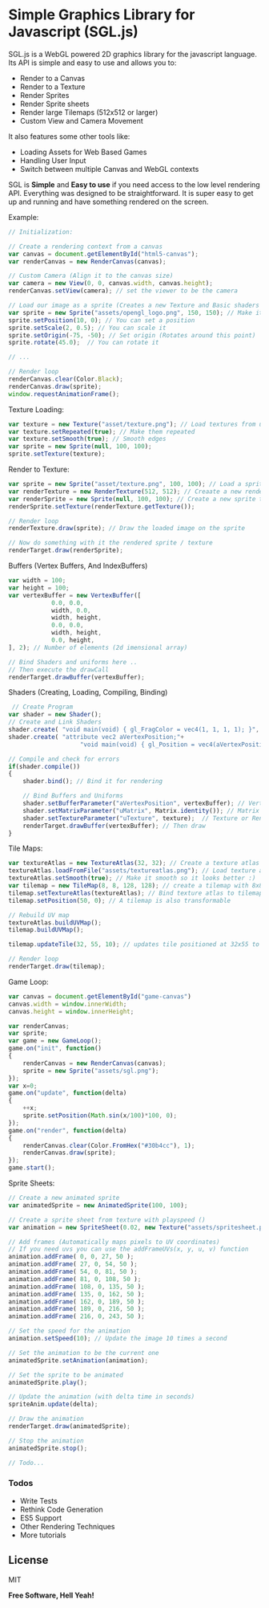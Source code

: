 # Simple Graphics Library for Javascript (SGL.js)

SGL.js is a  WebGL powered 2D graphics library for the javascript language. Its API is simple and easy to use and allows you to:
  - Render to a Canvas
  - Render to a Texture
  - Render Sprites
  - Render Sprite sheets
  - Render large Tilemaps (512x512 or larger)
  - Custom View and Camera Movement

It also features some other tools like:
  - Loading Assets for Web Based Games
  - Handling User Input
  - Switch between multiple Canvas and WebGL contexts


SGL is **Simple** and **Easy to use** if you need access to the low level rendering API. Everything was designed to be straightforward.
It is super easy to get up and running and have something rendered on the screen.

Example:
```javascript
// Initialization:

// Create a rendering context from a canvas
var canvas = document.getElementById("html5-canvas");
var renderCanvas = new RenderCanvas(canvas);

// Custom Camera (Align it to the canvas size)
var camera = new View(0, 0, canvas.width, canvas.height);
renderCanvas.setView(camera); // set the viewer to be the camera

// Load our image as a sprite (Creates a new Texture and Basic shaders in the background)
var sprite = new Sprite("assets/opengl_logo.png", 150, 150); // Make it 150x150px large
sprite.setPosition(10, 0); // You can set a position
sprite.setScale(2, 0.5); // You can scale it
sprite.setOrigin(-75, -50); // Set origin (Rotates around this point)
sprite.rotate(45.0);  // You can rotate it

// ...

// Render loop
renderCanvas.clear(Color.Black);
renderCanvas.draw(sprite);
window.requestAnimationFrame();
```

			
Texture Loading:
```javascript
var texture = new Texture("asset/texture.png"); // Load textures from url
var texture.setRepeated(true); // Make them repeated
var texture.setSmooth(true); // Smooth edges
var sprite = new Sprite(null, 100, 100);
sprite.setTexture(texture);
```

Render to Texture:
```javascript
var sprite = new Sprite("asset/texture.png", 100, 100); // Load a sprite from url
var renderTexture = new RenderTexture(512, 512); // Creaate a new render target texture (512x512px)
var renderSprite = new Sprite(null, 100, 100); // Create a new sprite that stores the rendered texture
renderSprite.setTexture(renderTexture.getTexture());

// Render loop
renderTexture.draw(sprite); // Draw the loaded image on the sprite

// Now do something with it the rendered sprite / texture
renderTarget.draw(renderSprite);
```

Buffers (Vertex Buffers, And IndexBuffers)
```javascript
var width = 100;
var height = 100;
var vertexBuffer = new VertexBuffer([
			0.0, 0.0,
			width, 0.0,
			width, height,
			0.0, 0.0,
			width, height,
			0.0, height,
], 2); // Number of elements (2d imensional array)

// Bind Shaders and uniforms here .. 
// Then execute the drawCall
renderTarget.drawBuffer(vertexBuffer);
```


Shaders (Creating, Loading, Compiling, Binding)
```javascript
 // Create Program
var shader = new Shader();
// Create and Link Shaders
shader.create( "void main(void) { gl_FragColor = vec4(1, 1, 1, 1); }", Shader.Pixel); 
shader.create( "attribute vec2 aVertexPosition;"+
                    "void main(void) { gl_Position = vec4(aVertexPosition.xy, 0, 1); }", Shader.Vertex); 

// Compile and check for errors
if(shader.compile())
{
    shader.bind(); // Bind it for rendering

    // Bind Buffers and Uniforms
    shader.setBufferParameter("aVertexPosition", vertexBuffer); // Vertex Buffer Example
    shader.setMatrixParameter("uMatrix", Matrix.identity()); // Matrix Example (mat3 only)
    shader.setTextureParameter("uTexture", texture);  // Texture or RenderTexture Example
    renderTarget.drawBuffer(vertexBuffer); // Then draw
}
```


			
Tile Maps:
```javascript
var textureAtlas = new TextureAtlas(32, 32); // Create a texture atlas that contains subImages with 32x32 pixel size
textureAtlas.loadFromFile("assets/textureatlas.png"); // Load texture atlas from file (You can also load it from json and other sources)
textureAtlas.setSmooth(true); // Make it smooth so it looks better :)
var tilemap = new TileMap(8, 8, 128, 128); // create a tilemap with 8x8 tile size and 128x128 number of tiles
tilemap.setTextureAtlas(textureAtlas); // Bind texture atlas to tilemap
tilemap.setPosition(50, 0); // A tilemap is also transformable

// Rebuild UV map
textureAtlas.buildUVMap();
tilemap.buildUVMap();

tilemap.updateTile(32, 55, 10); // updates tile positioned at 32x55 to the subImageIndex (10)

// Render loop
renderTarget.draw(tilemap);
```

Game Loop:
```javascript
var canvas = document.getElementById("game-canvas")
canvas.width = window.innerWidth;
canvas.height = window.innerHeight;

var renderCanvas;
var sprite;
var game = new GameLoop();
game.on("init", function()
{
	renderCanvas = new RenderCanvas(canvas);
	sprite = new Sprite("assets/sgl.png");
});
var x=0;
game.on("update", function(delta)
{
	++x;
	sprite.setPosition(Math.sin(x/100)*100, 0);
});
game.on("render", function(delta)
{
	renderCanvas.clear(Color.FromHex("#30b4cc"), 1);
	renderCanvas.draw(sprite);
});
game.start();
```

Sprite Sheets:
```javascript
// Create a new animated sprite
var animatedSprite = new AnimatedSprite(100, 100);

// Create a sprite sheet from texture with playspeed ()
var animation = new SpriteSheet(0.02, new Texture("assets/spritesheet.png"));

// Add frames (Automatically maps pixels to UV coordinates)
// If you need uvs you can use the addFrameUVs(x, y, u, v) function
animation.addFrame( 0, 0, 27, 50 );
animation.addFrame( 27, 0, 54, 50 );
animation.addFrame( 54, 0, 81, 50 );
animation.addFrame( 81, 0, 108, 50 );
animation.addFrame( 108, 0, 135, 50 );
animation.addFrame( 135, 0, 162, 50 );
animation.addFrame( 162, 0, 189, 50 );
animation.addFrame( 189, 0, 216, 50 );
animation.addFrame( 216, 0, 243, 50 );

// Set the speed for the animation
animation.setSpeed(10); // Update the image 10 times a second

// Set the animation to be the current one
animatedSprite.setAnimation(animation);

// Set the sprite to be animated
animatedSprite.play();

// Update the animation (with delta time in seconds)
spriteAnim.update(delta);

// Draw the animation
renderTarget.draw(animatedSprite);

// Stop the animation
animatedSprite.stop();

// Todo...
```

### Todos

 - Write Tests
 - Rethink Code Generation
 - ES5 Support
 - Other Rendering Techniques
 - More tutorials

License
----

MIT


**Free Software, Hell Yeah!**
